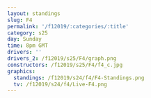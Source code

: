```yaml
---
layout: standings
slug: F4
permalink: '/f12019/:categories/:title'
category: s25
day: Sunday
time: 8pm GMT
drivers: ''
drivers_2: /f12019/s25/F4/graph.png
constructors: /f12019/s25/F4/f4_c.jpg
graphics:
  standings: /f12019/s24/f4/F4-Standings.png
  tv: /f12019/s24/f4/Live-F4.png
---
```



